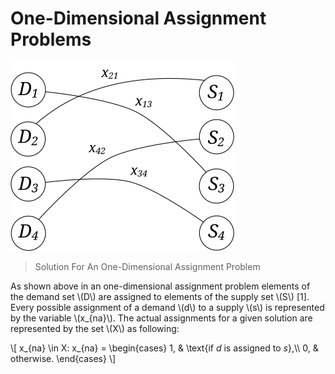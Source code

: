 # One-Dimensional Assignment Problems
![One-Dimensional Assignment Problems](../../../../../../../../src/main/svg/net/splitcells/gel/solution/theory/one-dimensional-assignment-problems.svg)
> Solution For An One-Dimensional Assignment Problem

As shown above in an one-dimensional assignment problem
elements of the demand set \\(D\\) are assigned to elements of the supply set
\\(S\\) [1].
Every possible assignment of a demand \\(d\\) to a supply \\(s\\) is represented by the
variable \\(x_{na}\\).
The actual assignments for a given solution are represented by the set \\(X\\) as
following:

\\[
x_{na} \in X: x_{na} =
\begin{cases}
    1, & \text{if $d$ is assigned to $s$},\\\\
    0, & otherwise.
    \end{cases}
\\]
